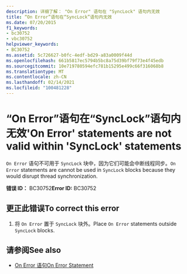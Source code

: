 ```yaml
---
description: 详细了解： "On Error" 语句在 "SyncLock" 语句内无效
title: “On Error”语句在“SyncLock”语句内无效
ms.date: 07/20/2015
f1_keywords:
- bc30752
- vbc30752
helpviewer_keywords:
- BC30752
ms.assetid: 5c726627-b0fc-4edf-bd29-a83a0009f44d
ms.openlocfilehash: 661b5817ec5794b5bc8a75d39bf79f73e4f45edb
ms.sourcegitcommit: 10e719780594efc781b15295e499c66f316068b8
ms.translationtype: MT
ms.contentlocale: zh-CN
ms.lasthandoff: 02/14/2021
ms.locfileid: "100481228"
---
```

# <a name="on-error-statements-are-not-valid-within-synclock-statements"></a><span data-ttu-id="d9277-103">“On Error”语句在“SyncLock”语句内无效</span><span class="sxs-lookup"><span data-stu-id="d9277-103">'On Error' statements are not valid within 'SyncLock' statements</span></span>

<span data-ttu-id="d9277-104">`On Error` 语句不可用于 `SyncLock` 块中，因为它们可能会中断线程同步。</span><span class="sxs-lookup"><span data-stu-id="d9277-104">`On Error` statements are cannot be used in `SyncLock` blocks because they would disrupt thread synchronization.</span></span>  
  
 <span data-ttu-id="d9277-105">**错误 ID：** BC30752</span><span class="sxs-lookup"><span data-stu-id="d9277-105">**Error ID:** BC30752</span></span>  
  
## <a name="to-correct-this-error"></a><span data-ttu-id="d9277-106">更正此错误</span><span class="sxs-lookup"><span data-stu-id="d9277-106">To correct this error</span></span>  
  
1. <span data-ttu-id="d9277-107">将 `On Error` 置于 `SyncLock` 块外。</span><span class="sxs-lookup"><span data-stu-id="d9277-107">Place `On Error` statements outside `SyncLock` blocks.</span></span>  
  
## <a name="see-also"></a><span data-ttu-id="d9277-108">请参阅</span><span class="sxs-lookup"><span data-stu-id="d9277-108">See also</span></span>

- [<span data-ttu-id="d9277-109">On Error 语句</span><span class="sxs-lookup"><span data-stu-id="d9277-109">On Error Statement</span></span>](../language-reference/statements/on-error-statement.md)
